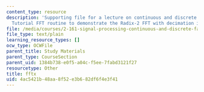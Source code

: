 ```yaml
---
content_type: resource
description: 'Supporting file for a lecture on continuous and discrete signal processing:
  Tutorial FFT routine to demonstrate the Radix-2 FFT with decimation in time.'
file: /media/courses/2-161-signal-processing-continuous-and-discrete-fall-2008/4ac5421b48aa8f52e3b682df6f4e3f41_fftx.m
file_type: text/plain
learning_resource_types: []
ocw_type: OCWFile
parent_title: Study Materials
parent_type: CourseSection
parent_uid: 1384b738-e0f5-a04c-f5ee-7fabd3121f27
resourcetype: Other
title: fftx
uid: 4ac5421b-48aa-8f52-e3b6-82df6f4e3f41
---
```

